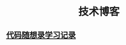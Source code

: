 <div align="center">
    <h1>技术博客</h1>
</div>

<h2><a href="../_posts/tech/2023-11-07-exer-dmxsl.md">代码随想录学习记录</a></h2>